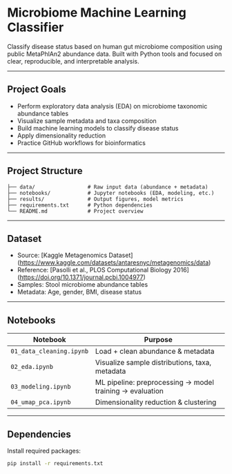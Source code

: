 # Microbiome Machine Learning Classifier

Classify disease status based on human gut microbiome composition using public MetaPhlAn2 abundance data. 
Built with Python tools and focused on clear, reproducible, and interpretable analysis.

---

## Project Goals

- Perform exploratory data analysis (EDA) on microbiome taxonomic abundance tables
- Visualize sample metadata and taxa composition
- Build machine learning models to classify disease status
- Apply dimensionality reduction
- Practice GitHub workflows for bioinformatics

---

## Project Structure
```
├── data/                 # Raw input data (abundance + metadata)
├── notebooks/            # Jupyter notebooks (EDA, modeling, etc.)
├── results/              # Output figures, model metrics
├── requirements.txt      # Python dependencies
└── README.md             # Project overview
```
---

## Dataset

- Source: [Kaggle Metagenomics Dataset] (https://www.kaggle.com/datasets/antaresnyc/metagenomics/data)
- Reference: [Pasolli et al., PLOS Computational Biology 2016] (https://doi.org/10.1371/journal.pcbi.1004977)
- Samples: Stool microbiome abundance tables
- Metadata: Age, gender, BMI, disease status

---

## Notebooks

| Notebook | Purpose |
|----------|---------|
| `01_data_cleaning.ipynb` | Load + clean abundance & metadata |
| `02_eda.ipynb`           | Visualize sample distributions, taxa, metadata |
| `03_modeling.ipynb`      | ML pipeline: preprocessing → model training → evaluation |
| `04_umap_pca.ipynb`      | Dimensionality reduction & clustering |

---

## Dependencies

Install required packages:

```bash
pip install -r requirements.txt

